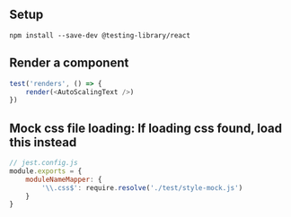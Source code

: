 ## Setup
```console
npm install --save-dev @testing-library/react
```

## Render a component
```js
test('renders', () => {
    render(<AutoScalingText />)
})
```

## Mock css file loading: If loading css found, load this instead
```js
// jest.config.js
module.exports = {
    moduleNameMapper: {
        '\\.css$': require.resolve('./test/style-mock.js')
    }
}
```
